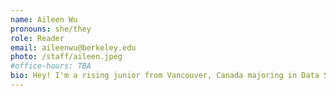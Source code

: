 ```yaml
---
name: Aileen Wu
pronouns: she/they
role: Reader
email: aileenwu@berkeley.edu
photo: /staff/aileen.jpeg
#office-hours: TBA
bio: Hey! I'm a rising junior from Vancouver, Canada majoring in Data Science. Being from BC, I love snowboarding, climbing, hiking, and being outdoors. Feel free to reach out about data science, social justice, or chasing adrenaline!
---
```

